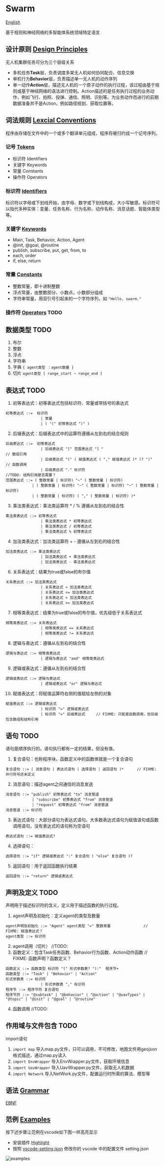 # Swarm

[English](./README.md)

基于规则和神经网络的多智能体系统领域特定语言

## 设计原则 [Design Principles](./README.md/#design-principles)

无人机集群任务可分为三个层级关系

- 多机任务**Task**层，负责调度多架无人机如何协同配合、信息交换
- 单机行为**Behavior**层，负责描述单一无人机的动作序列
- 单一动作**Action**层，描述无人机的一个原子动作的执行过程，该过程由基于规则或基于神经网络的语法进行控制。Action描述的是任务执行过程的业务动作，例如飞行、拍照、投弹、通信、照明、识别等。为业务动作而进行的前期数据准备并不是Action，例如路径规划、获取位置等。

## 词法规则 [Lexcial Conventions](./README.md/#lexcial-conventions)

程序由存储在文件中的一个或多个翻译单元组成，程序将被归约成一个记号序列。

### 记号 [Tokens](./README.md/#tokens)

- 标识符 Identifiers
- 关键字 Keywords
- 常量 Constants
- 操作符 Operators

### 标识符 [Identifiers](./README.md/#identifiers)

标识符以字母或下划线开始，由字母、数字或下划线构成，大小写敏感。标识符可以指代多种实体：变量、任务名称、行为名称、动作名称、消息话题、智能体类型等。

### 关键字 [Keywords](./README.md/#keywords)

- Main, Task, Behavior, Action, Agent
- @init, @goal, @routine
- publish, subscribe, put, get, from, to
- each, order
- if, else, return

### 常量 [Constants](./README.md/#constants)

- 整数常量，即十进制整数
- 浮点常量，由整数部分、小数点，小数部分组成
- 字符串常量，用双引号引起来的一个字符序列，如 `"Hello, swarm."`

### 操作符 [Operators](./README.md/#operators) TODO

## 数据类型 TODO

1. 布尔
2. 整数
3. 浮点
4. 字符串
5. 字典 `{ agent类型 ：agent数量 }`
6. 切片 `agent类型 [ range_start ~ range_end ]`

## 表达式   TODO

1. 初等表达式：初等表达式包括标识符、常量或带括号的表达式

```ebnf
初等表达式 ::=  标识符 
                | 常量 
                | ( "(" 初等表达式 ")" )
```

2. 后缀表达式：后缀表达式中的运算符遵循从左到右的结合规则

```ebnf
后缀表达式 ::=  初等表达式 
                | 后缀表达式 "[" 范围表达式 "] "                            // 数组引用
                | 后缀表达式 "(" ( 赋值表达式 ( "," 赋值表达式 )* )? ")"     // 函数调用
                | 后缀表达式 "." 标识符                                     //TODO: 结构引用是否需要？
范围表达式 ::= ( 整数常量 | 标识符) "~" ( 整数常量 | 标识符)
            | ( 整数常量 | 标识符) "~" ( 整数常量 | 标识符) "~" ( 整数常量 | 标识符)
            | ( 整数常量 | 标识符) ( "," ( 整数常量 | 标识符) )*
```

3. 乘法类表达式：乘法类运算符 * / % 遵循从左到右的结合性

```ebnf
乘法类表达式 ::= 初等表达式
                | 乘法类表达式 * 初等表达式
                | 乘法类表达式 / 初等表达式
                | 乘法类表达式 % 初等表达式
```

4. 加法类表达式：加法类运算符 + - 遵循从左到右的结合性

```ebnf
加法类表达式 ::= 乘法类表达式
                | 加法类表达式 + 乘法类表达式
                | 加法类表达式 - 乘法类表达式
```

6. 关系表达式：结果为true或false的布尔值

```ebnf
关系表达式 ::= 加法类表达式
                | 关系表达式 < 加法类表达式
                | 关系表达式 <= 加法类表达式
                | 关系表达式 > 加法类表达式
                | 关系表达式 >= 加法类表达式
```

7. 相等类表达式：结果为true或false的布尔值，优先级低于关系表达式

```ebnf
相等类表达式 ::= 关系表达式
                | 相等类表达式 == 关系表达式
                | 相等类表达式 != 关系表达式
```

8. 逻辑与表达式：遵循从左到右的结合性

```ebnf
逻辑与表达式 ::= 相等类表达式
                | 逻辑与表达式 "and" 相等类表达式
```

9. 逻辑或表达式：遵循从左到右的结合性

```ebnf
逻辑或表达式 ::= 逻辑与表达式
                | 逻辑或表达式 "or" 逻辑与表达式
```

10. 赋值表达式：将赋值运算符右侧的值赋给左侧的对象

```ebnf
赋值表达式 ::= 逻辑或表达式
                | 标识符 "=" 逻辑或表达式
                | 标识符 "=" 后缀表达式     // FIXME: 只能是函数调用，但后缀包含数组和结构引用
```

## 语句 TODO

语句是顺序执行的。语句执行都有一定的结果，但没有值。

1. 复合语句：也称程序块，函数定义中的函数体就是一个复合语句

```ebnf
复合语句 ::= ( 消息语句 | 表达式语句 | 选择语句 | 返回语句 )*      // FIXME: 并行符号还未定义
```

2. 消息语句：描述agent之间通信的消息发送

```ebnf
消息语句 ::= "publish" 初等表达式 "to" 消息管道
            | "subscribe" 初等表达式 "from" 消息管道
            | "request" 初等表达式 "from" 消息管道
消息管道 ::= 标识符
```

3. 表达式语句：大部分语句为表达式语句。大多数表达式语句为赋值语句或函数调用语句，没有表达式的语句称为空语句

```ebnf
表达式语句 ::= 赋值表达式?
```

4. 选择语句：

```ebnf
选择语句 ::= "if" 逻辑或表达式 ":" 复合语句 ( "else" 复合语句 )?
```

5. 返回语句：用于返回函数执行结果

```ebnf
返回语句 ::= "return" 逻辑或表达式
```

## 声明及定义 TODO

声明用于描述标识符的含义，定义用于描述函数的执行过程。

1. agent声明及初始化：定义agent的类型及数量

```ebnf
agent声明及初始化 ::= "Agent" agent类型 "=" 整数常量               // FIXME: 赋值表达式？
agent类型 ::= 标识符
```

2. agent调用（切片）    //TODO:
3. 函数定义：包含Task任务函数、Behavior行为函数、Action动作函数     // FIXME: 函数声明？函数定义？

```ebnf
函数定义 ::= 函数类型 标识符 "(" 形式参数表? "):"  程序节+
函数类型 ::= "Task" | "Behavior" | "Action"
形式参数表 ::= 标识符
                | 形式参数表 "," 标识符
程序节 ::= 程序节符 复合语句
程序节符 ::= "@subtask" | "@behavior" | "@action" | "@uavTypes" | "@topic" | "@init" | "@goal" | "@routine"
```

4. 函数调用 //TODO:

## 作用域与文件包含 TODO
import语句
1.  `import map` 导入map.py文件，只可以调用，不可修改，地图文件用geojson格式描述，通过map.py读入
2. `import EnvWrapper` 导入EnvWrapper.py文件，获取环境信息
3. `import UavWrapper` 导入UavWrapper.py文件，获取无人机数据
4. `import Network` 导入NetWork.py文件，配置运行时所需的算法、模型等


## 语法 [Grammar](./README.md/#grammar)

[EBNF](EBNF.ebnf)

## 范例 [Examples](./examples)

按下述步骤让范例在vscode如下图一样高亮显示

- 安装插件 [Highlight](https://marketplace.visualstudio.com/items?itemName=fabiospampinato.vscode-highlight)
- 按照 [vscode-setting.json](./examples/zh-CN/vscode-settings.json) 修改你的 vscode 中的配置文件 setting.json

![examples](./img/examples.zh-CN.png)
